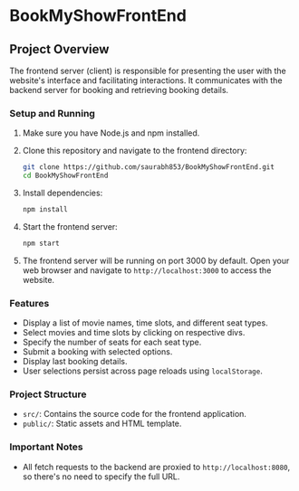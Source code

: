 # BookMyShowFrontEnd

## Project Overview

The frontend server (client) is responsible for presenting the user with the website's interface and facilitating interactions. It communicates with the backend server for booking and retrieving booking details.

### Setup and Running

1. Make sure you have Node.js and npm installed.

2. Clone this repository and navigate to the frontend directory:
   ```bash
   git clone https://github.com/saurabh853/BookMyShowFrontEnd.git
   cd BookMyShowFrontEnd
   ```

3. Install dependencies:
   ```bash
   npm install
   ```

4. Start the frontend server:
   ```bash
   npm start
   ```

5. The frontend server will be running on port 3000 by default. Open your web browser and navigate to `http://localhost:3000` to access the website.

### Features

- Display a list of movie names, time slots, and different seat types.
- Select movies and time slots by clicking on respective divs.
- Specify the number of seats for each seat type.
- Submit a booking with selected options.
- Display last booking details.
- User selections persist across page reloads using `localStorage`.

### Project Structure

- `src/`: Contains the source code for the frontend application.
- `public/`: Static assets and HTML template.

### Important Notes

- All fetch requests to the backend are proxied to `http://localhost:8080`, so there's no need to specify the full URL.